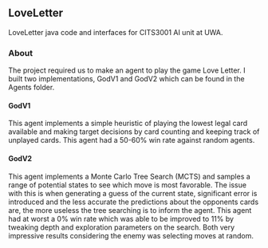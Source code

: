 ## LoveLetter
LoveLetter java code and interfaces for CITS3001 AI unit at UWA.

### About
The project required us to make an agent to play the game Love Letter. I built two implementations, GodV1 and GodV2 which can be found in the Agents folder. 

#### GodV1
This agent implements a simple heuristic of playing the lowest legal card available and making target decisions by card counting and keeping track of unplayed cards. This agent had a 50-60% win rate against random agents.

#### GodV2
This agent implements a Monte Carlo Tree Search (MCTS) and samples a range of potential states to see which move is most favorable. The issue with this is when generating a guess of the current state, significant error is introduced and the less accurate the predictions about the opponents cards are, the more useless the tree searching is to inform the agent. This agent had at worst a 0% win rate which was able to be improved to 11% by tweaking depth and exploration parameters on the search. Both very impressive results considering the enemy was selecting moves at random. 

